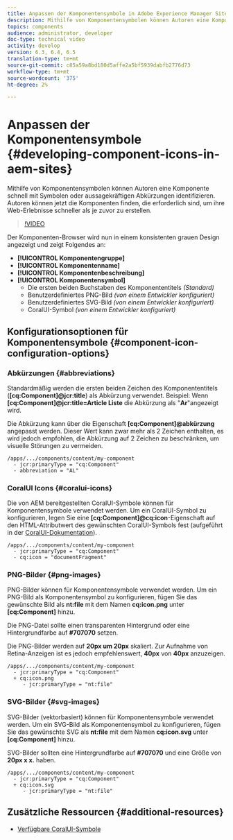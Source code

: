 ```yaml
---
title: Anpassen der Komponentensymbole in Adobe Experience Manager Sites
description: Mithilfe von Komponentensymbolen können Autoren eine Komponente schnell mit Symbolen oder aussagekräftigen Abkürzungen identifizieren. Autoren können jetzt die Komponenten finden, die erforderlich sind, um ihre Web-Erlebnisse schneller als je zuvor zu erstellen.
topics: components
audience: administrator, developer
doc-type: technical video
activity: develop
version: 6.3, 6.4, 6.5
translation-type: tm+mt
source-git-commit: c85a59a8bd180d5affe2a5bf5939dabfb2776d73
workflow-type: tm+mt
source-wordcount: '375'
ht-degree: 2%

---
```



# Anpassen der Komponentensymbole {#developing-component-icons-in-aem-sites}

Mithilfe von Komponentensymbolen können Autoren eine Komponente schnell mit Symbolen oder aussagekräftigen Abkürzungen identifizieren. Autoren können jetzt die Komponenten finden, die erforderlich sind, um ihre Web-Erlebnisse schneller als je zuvor zu erstellen.

>[!VIDEO](https://video.tv.adobe.com/v/16778/?quality=9&learn=on)

Der Komponenten-Browser wird nun in einem konsistenten grauen Design angezeigt und zeigt Folgendes an:

* **[!UICONTROL Komponentengruppe]**
* **[!UICONTROL Komponentenname]**
* **[!UICONTROL Komponentenbeschreibung]**
* **[!UICONTROL Komponentensymbol]**
   * Die ersten beiden Buchstaben des Komponententitels *(Standard)*
   * Benutzerdefiniertes PNG-Bild *(von einem Entwickler konfiguriert)*
   * Benutzerdefiniertes SVG-Bild *(von einem Entwickler konfiguriert)*
   * CoralUI-Symbol *(von einem Entwickler konfiguriert)*

## Konfigurationsoptionen für Komponentensymbole {#component-icon-configuration-options}

### Abkürzungen {#abbreviations}

Standardmäßig werden die ersten beiden Zeichen des Komponententitels (**[cq:Component]@jcr:title**) als Abkürzung verwendet. Beispiel: Wenn **[cq:Component]@jcr:title=Article Liste** die Abkürzung als &quot;**Ar**&quot;angezeigt wird.

Die Abkürzung kann über die Eigenschaft **[cq:Component]@abkürzung** angepasst werden. Dieser Wert kann zwar mehr als 2 Zeichen enthalten, es wird jedoch empfohlen, die Abkürzung auf 2 Zeichen zu beschränken, um visuelle Störungen zu vermeiden.

```plain
/apps/.../components/content/my-component
  - jcr:primaryType = "cq:Component"
  - abbreviation = "AL"
```

### CoralUI Icons {#coralui-icons}

Die von AEM bereitgestellten CoralUI-Symbole können für Komponentensymbole verwendet werden. Um ein CoralUI-Symbol zu konfigurieren, legen Sie eine **[cq:Component]@cq:icon**-Eigenschaft auf den HTML-Attributwert des gewünschten CoralUI-Symbols fest (aufgeführt in der [CoralUI-Dokumentation](https://helpx.adobe.com/experience-manager/6-5/sites/developing/using/reference-materials/coral-ui/coralui3/Coral.Icon.html)).

```plain
/apps/.../components/content/my-component
  - jcr:primaryType = "cq:Component"
  - cq:icon = "documentFragment"
```

### PNG-Bilder {#png-images}

PNG-Bilder können für Komponentensymbole verwendet werden. Um ein PNG-Bild als Komponentensymbol zu konfigurieren, fügen Sie das gewünschte Bild als **nt:file** mit dem Namen **cq:icon.png** unter **[cq:Component]** hinzu.

Die PNG-Datei sollte einen transparenten Hintergrund oder eine Hintergrundfarbe auf **#707070** setzen.

Die PNG-Bilder werden auf **20px um 20px** skaliert. Zur Aufnahme von Retina-Anzeigen ist es jedoch empfehlenswert, **40px** von **40px** anzuzeigen.

```plain
/apps/.../components/content/my-component
  - jcr:primaryType = "cq:Component"
  + cq:icon.png
     - jcr:primaryType = "nt:file"
```

### SVG-Bilder {#svg-images}

SVG-Bilder (vektorbasiert) können für Komponentensymbole verwendet werden. Um ein SVG-Bild als Komponentensymbol zu konfigurieren, fügen Sie das gewünschte SVG als **nt:file** mit dem Namen **cq:icon.svg** unter **[cq:Component]** hinzu.

SVG-Bilder sollten eine Hintergrundfarbe auf **#707070** und eine Größe von **20px x x.** haben.

```plain
/apps/.../components/content/my-component
  - jcr:primaryType = "cq:Component"
  + cq:icon.svg
     - jcr:primaryType = "nt:file"
```

## Zusätzliche Ressourcen {#additional-resources}

* [Verfügbare CoralUI-Symbole](https://helpx.adobe.com/experience-manager/6-5/sites/developing/using/reference-materials/coral-ui/coralui3/Coral.Icon.html)
